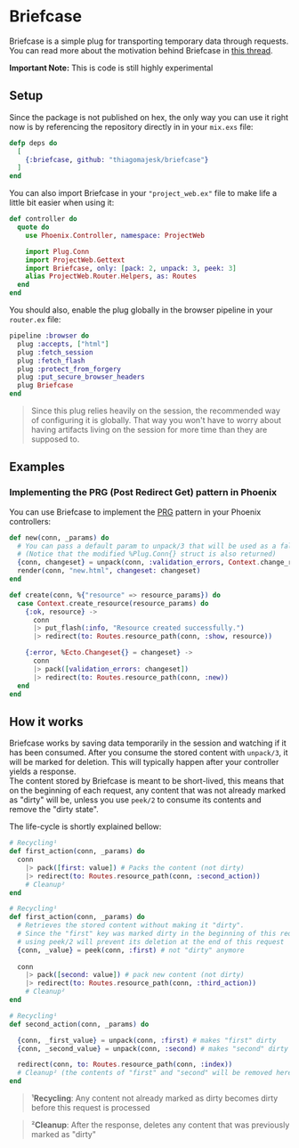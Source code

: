 # Briefcase

Briefcase is a simple plug for transporting temporary data through requests. You can read more about the motivation behind Briefcase in [this thread](https://elixirforum.com/t/is-prg-a-valid-technique-in-phoenix/27249/24).

**Important Note:** This is code is still highly experimental

## Setup

Since the package is not published on hex, the only way you can use it right now is by referencing the repository directly in in your `mix.exs` file:

```elixir
defp deps do
  [
    {:briefcase, github: "thiagomajesk/briefcase"}
  ]
end
```

You can also import Briefcase in your `"project_web.ex"` file to make life a little bit easier when using it:

```elixir
def controller do
  quote do
    use Phoenix.Controller, namespace: ProjectWeb

    import Plug.Conn
    import ProjectWeb.Gettext
    import Briefcase, only: [pack: 2, unpack: 3, peek: 3]
    alias ProjectWeb.Router.Helpers, as: Routes
  end
end
```

You should also, enable the plug globally in the browser pipeline in your `router.ex` file:

```elixir
pipeline :browser do
  plug :accepts, ["html"]
  plug :fetch_session
  plug :fetch_flash
  plug :protect_from_forgery
  plug :put_secure_browser_headers
  plug Briefcase
end
```

> Since this plug relies heavily on the session, the recommended way of configuring it is globally. That way you won't have to worry about having artifacts living on the session for more time than they are supposed to.

## Examples

### Implementing the PRG (Post Redirect Get) pattern in Phoenix

You can use Briefcase to implement the [PRG](https://en.wikipedia.org/wiki/Post/Redirect/Get) pattern in your Phoenix controllers:


```elixir
def new(conn, _params) do
  # You can pass a default param to unpack/3 that will be used as a fallback
  # (Notice that the modified %Plug.Conn{} struct is also returned)
  {conn, changeset} = unpack(conn, :validation_errors, Context.change_resource(%Resource{}))
  render(conn, "new.html", changeset: changeset)
end

def create(conn, %{"resource" => resource_params}) do
  case Context.create_resource(resource_params) do
    {:ok, resource} ->
      conn
      |> put_flash(:info, "Resource created successfully.")
      |> redirect(to: Routes.resource_path(conn, :show, resource))

    {:error, %Ecto.Changeset{} = changeset} ->
      conn
      |> pack([validation_errors: changeset])
      |> redirect(to: Routes.resource_path(conn, :new))
  end
end
```

## How it works

Briefcase works by saving data temporarily in the session and watching if it has been consumed. After you consume the stored content with `unpack/3`, it will be marked for deletion. This will typically happen after your controller yields a response.   
The content stored by Briefcase is meant to be short-lived, this means that on the beginning of each request, any content that was not already marked as "dirty" will be, unless you use `peek/2` to consume its contents and remove the "dirty state". 

The life-cycle is shortly explained bellow:

```elixir
# Recycling¹
def first_action(conn, _params) do
  conn
    |> pack([first: value]) # Packs the content (not dirty)
    |> redirect(to: Routes.resource_path(conn, :second_action))
    # Cleanup²
end

# Recycling¹
def first_action(conn, _params) do
  # Retrieves the stored content without making it "dirty".
  # Since the "first" key was marked dirty in the beginning of this request, 
  # using peek/2 will prevent its deletion at the end of this request
  {conn, _value} = peek(conn, :first) # not "dirty" anymore
 
  conn
    |> pack([second: value]) # pack new content (not dirty)
    |> redirect(to: Routes.resource_path(conn, :third_action))
    # Cleanup²
end

# Recycling¹
def second_action(conn, _params) do

  {conn, _first_value} = unpack(conn, :first) # makes "first" dirty
  {conn, _second_value} = unpack(conn, :second) # makes "second" dirty

  redirect(conn, to: Routes.resource_path(conn, :index))
  # Cleanup² (the contents of "first" and "second" will be removed here)
end
```

> ¹**Recycling**: Any content not already marked as dirty becomes dirty before this request is processed  

> ²**Cleanup**: After the response, deletes any content that was previously marked as "dirty" 